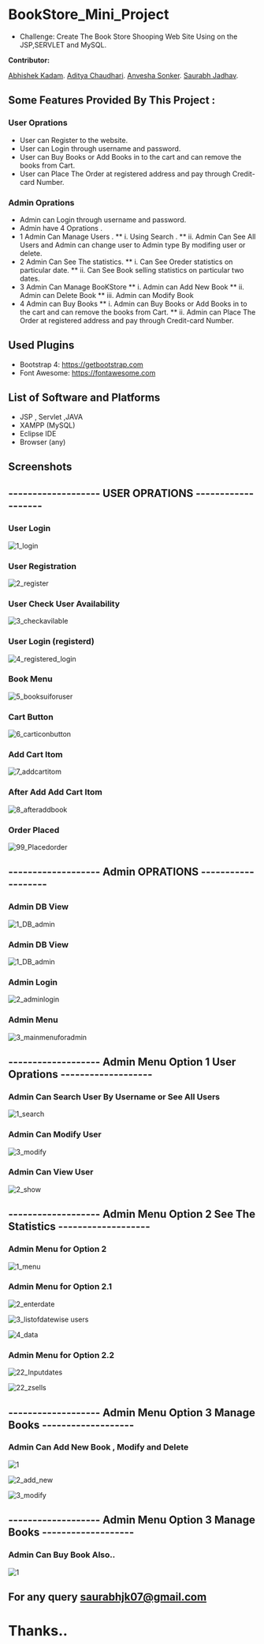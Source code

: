 # BookStore_Mini_Project
* Challenge: Create The Book Store Shooping Web Site Using on the JSP,SERVLET and MySQL.

**Contributor:** 

[Abhishek Kadam](https://github.com/noxiousrascal).
[Aditya Chaudhari](https://github.com/13apchaudhari).
[Anvesha Sonker](https://github.com/anvesha-code).
[Saurabh Jadhav](https://github.com/skjzzb).




## Some Features Provided By This Project :
### User Oprations
* User can Register to the website.
* User can Login through username and password.
* User can Buy Books or Add Books in to the cart and can remove the books from Cart.
* User can Place The Order at registered address and pay through Credit-card Number.
### Admin Oprations
* Admin can Login through username and password.
* Admin have 4 Oprations .
* 1 Admin Can Manage Users .
** i.   Using Search .
** ii.  Admin Can See All Users and Admin can change user to Admin type By modifing user or delete.
* 2 Admin Can See The statistics.
** i.   Can See Oreder statistics on particular date. 
** ii.  Can See Book selling statistics on particular two dates.
* 3 Admin Can Manage BooKStore 
** i.   Admin can Add New Book
** ii.  Admin can Delete Book
** iii. Admin can Modify Book
* 4 Admin can Buy Books
** i.   Admin can Buy Books or Add Books in to the cart and can remove the books from Cart.
** ii.  Admin can Place The Order at registered address and pay through Credit-card Number.



## Used Plugins
* Bootstrap 4:
https://getbootstrap.com
* Font Awesome:
https://fontawesome.com


## List of Software and Platforms
* JSP , Servlet ,JAVA
* XAMPP (MySQL)
* Eclipse IDE
* Browser (any)


## Screenshots  

## ------------------- USER OPRATIONS -------------------

### User Login

![1_login](https://user-images.githubusercontent.com/18563323/70434223-a21fa700-1aa9-11ea-9fc8-684f2158e793.JPG)

### User Registration

![2_register](https://user-images.githubusercontent.com/18563323/70434284-ced3be80-1aa9-11ea-8229-eaf0a25d8861.JPG)

### User Check User Availability

![3_checkavilable](https://user-images.githubusercontent.com/18563323/70434274-cc716480-1aa9-11ea-94d4-ee6e5b767560.JPG)

### User Login (registerd)

![4_registered_login](https://user-images.githubusercontent.com/18563323/70434275-cc716480-1aa9-11ea-9537-b77490685bf6.JPG)

### Book Menu

![5_booksuiforuser](https://user-images.githubusercontent.com/18563323/70434276-cd09fb00-1aa9-11ea-88ce-dcd7eaf08510.JPG)

### Cart Button

![6_carticonbutton](https://user-images.githubusercontent.com/18563323/70434279-cd09fb00-1aa9-11ea-835a-b48ea6a12442.JPG)

### Add Cart Itom

![7_addcartitom](https://user-images.githubusercontent.com/18563323/70434280-cda29180-1aa9-11ea-9b02-0f47f202d3a2.JPG)

### After Add Add Cart Itom

![8_afteraddbook](https://user-images.githubusercontent.com/18563323/70434282-cda29180-1aa9-11ea-8cff-21aaab0ce097.JPG)

### Order Placed

![99_Placedorder](https://user-images.githubusercontent.com/18563323/70434283-ce3b2800-1aa9-11ea-8e59-969b4c75bcfd.JPG)



## ------------------- Admin OPRATIONS -------------------

### Admin DB View

![1_DB_admin](https://user-images.githubusercontent.com/18563323/70435030-c8464680-1aab-11ea-8baf-adcb64cdc599.JPG)

### Admin DB View

![1_DB_admin](https://user-images.githubusercontent.com/18563323/70435030-c8464680-1aab-11ea-8baf-adcb64cdc599.JPG)

### Admin Login

![2_adminlogin](https://user-images.githubusercontent.com/18563323/70435028-c7adb000-1aab-11ea-9d56-43e95baa5b8c.JPG)

### Admin Menu

![3_mainmenuforadmin](https://user-images.githubusercontent.com/18563323/70435029-c8464680-1aab-11ea-80f8-f71e2eac6fea.JPG)


## ------------------- Admin Menu Option 1 User Oprations -------------------

### Admin Can Search User By Username or See All Users

![1_search](https://user-images.githubusercontent.com/18563323/70435173-1f4c1b80-1aac-11ea-9ccf-bb958d08cc42.JPG)

### Admin Can Modify User

![3_modify](https://user-images.githubusercontent.com/18563323/70435172-1eb38500-1aac-11ea-8550-c1143e41846e.jpg)

### Admin Can View User

![2_show](https://user-images.githubusercontent.com/18563323/70435170-1eb38500-1aac-11ea-9ade-530413f295ee.JPG)


## ------------------- Admin Menu Option 2 See The Statistics -------------------


### Admin Menu for Option 2

![1_menu](https://user-images.githubusercontent.com/18563323/70435292-810c8580-1aac-11ea-879b-0c02447b5f3d.JPG)


### Admin Menu for Option 2.1

![2_enterdate](https://user-images.githubusercontent.com/18563323/70435293-810c8580-1aac-11ea-85b8-1aa1525bd4f1.JPG)

![3_listofdatewise users](https://user-images.githubusercontent.com/18563323/70435287-7fdb5880-1aac-11ea-84c1-858124bec791.JPG)

![4_data](https://user-images.githubusercontent.com/18563323/70435288-8073ef00-1aac-11ea-8d21-03fed14547cb.JPG)

### Admin Menu for Option 2.2

![22_Inputdates](https://user-images.githubusercontent.com/18563323/70435289-8073ef00-1aac-11ea-9a8b-9a2b9c643895.JPG)

![22_zsells](https://user-images.githubusercontent.com/18563323/70435291-8073ef00-1aac-11ea-9546-1b2755ecc0cb.JPG)

## ------------------- Admin Menu Option 3 Manage Books -------------------

### Admin Can Add New Book , Modify and Delete

![1](https://user-images.githubusercontent.com/18563323/70435542-1c9df600-1aad-11ea-8caf-c1001c6d2c56.JPG)

![2_add_new](https://user-images.githubusercontent.com/18563323/70435539-1c055f80-1aad-11ea-970e-09bd51b3c977.JPG)

![3_modify](https://user-images.githubusercontent.com/18563323/70435540-1c055f80-1aad-11ea-8a49-dff227fd4e13.JPG)

## ------------------- Admin Menu Option 3 Manage Books -------------------

### Admin Can Buy Book Also..

![1](https://user-images.githubusercontent.com/18563323/70435646-61c22800-1aad-11ea-9389-b5589b13bc57.JPG)


## For any query saurabhjk07@gmail.com

# Thanks..
